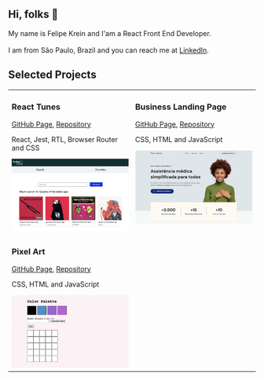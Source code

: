 <h2>Hi, folks 👋</h2>
My name is Felipe Krein and I'am a React Front End Developer.<br><br>I am from São Paulo, Brazil and you can reach me at <a href="https://www.linkedin.com/in/felipe-krein-rocha/">LinkedIn</a>.<br>

<h2 align="left">Selected Projects</h2>
<table>
  
  <tr>
     <td valign="top">
      <h3 align="left">React Tunes</h3>
      <p><a href="https://fkrein1.github.io/react-tunes/">GitHub Page</a>, <a href="https://github.com/fkrein1/react-tunes">Repository</a></p>
      <p>React, Jest, RTL, Browser Router and CSS</p>
      <img width=400px src="./images/react-tunes.jpg" alt="Project-preview" />
    </td>
    <td valign="top">
      <h3 align="left">Business Landing Page</h3>
      <p><a href="https://fkrein1.github.io/simple-landing-page/">GitHub Page</a>, <a href="https://github.com/fkrein1/simple-landing-page">Repository</a></p>
      <p>CSS, HTML and JavaScript</p>
      <img width=400px src="./images/simple-landing-page.png" alt="Project-preview" />
    </td>
  </tr>
  <tr>
     <td valign="top">
      <h3 align="left">Pixel Art</h3>
      <p><a href="https://fkrein1.github.io/pixel-art/">GitHub Page</a>, <a href="https://github.com/fkrein1/pixel-art">Repository</a></p>
      <p>CSS, HTML and JavaScript</p>
      <img width=400px src="./images/pixel-art.png" alt="Project-preview" />
    </td>
  </tr>
  
</table>
